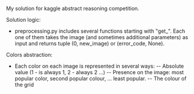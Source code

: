 My solution for kaggle abstract reasoning competition.

Solution logic:
- preprocessing.py includes several functions starting with "get_". Each one of them takes the image (and sometimes additional parameters) as input and returns tuple (0, new_image) or (error_code, None).



Colors abstraction:
- Each color on each image is represented in several ways:
-- Absolute value (1 - is always 1, 2 - always 2 ...)
-- Presence on the image: most popular color, second popular colour, ... least popular.
-- The colour of the grid
